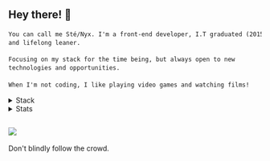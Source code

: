 ## Hey there! 👋

```diff
You can call me Sté/Nyx. I'm a front-end developer, I.T graduated (2015)
and lifelong leaner. 

Focusing on my stack for the time being, but always open to new 
technologies and opportunities.

When I'm not coding, I like playing video games and watching films!
```
<details>
<summary>Stack</summary>
<br>
<div>
<a href="https://devdocs.io/html/"><img src="https://raw.githubusercontent.com/devicons/devicon/master/icons/html5/html5-original.svg" target="_blank" align="center" height="30" width="40"></a>
<a href="https://devdocs.io/css/"><img src="https://raw.githubusercontent.com/devicons/devicon/master/icons/css3/css3-original.svg" target="_blank" align="center" height="30" width="40"></a>
<a href="https://devdocs.io/javascript/"><img src="https://raw.githubusercontent.com/devicons/devicon/master/icons/javascript/javascript-plain.svg" target="_blank" align="center" height="30" width="40"></a>
 <a href="https://www.typescriptlang.org"><img src="https://cdn.jsdelivr.net/gh/devicons/devicon/icons/typescript/typescript-original.svg" target="_blank" align="center" height="30" width="40"><a/>
<a href="https://nodejs.org/en/"><img src="https://cdn.jsdelivr.net/gh/devicons/devicon/icons/nodejs/nodejs-original.svg" target="_blank" align="center" height="30" width="40"></a>
<a href="https://threejs.org"><img src="https://cdn.jsdelivr.net/gh/devicons/devicon/icons/threejs/threejs-original.svg" target="_blank" align="center" height="30" width="40"></a>
<a href="https://devdocs.io/react/"><img src="https://raw.githubusercontent.com/devicons/devicon/master/icons/react/react-original.svg" target="_blank" align="center" height="30" width="40"></a>
</div>
</details>
 
<details>
<summary>Stats</summary>
<br>
<div>
<a href="https://github.com/devstet"> 
<img src="https://github-readme-stats.vercel.app/api?username=devstet&show_icons=true&theme=discord_old_blurple&include_all_commits=true&count_private=true" height="180em">
<img src="https://github-readme-stats.vercel.app/api/top-langs/?username=devstet&layout=compact&langs_count=6&theme=discord_old_blurple" height="180em"></a>
</div>
</details>
 
  ##
 
<div>
<a href="https://www.linkedin.com/in/devstetrs" target="_blank"><img src="https://img.shields.io/badge/-LinkedIn-%230077B5?style=for-the-badge&logo=linkedin&logoColor=white" target="_blank"></a>
</div>
 
 Don't blindly follow the crowd.
